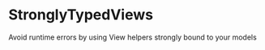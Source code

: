 StronglyTypedViews
==================

Avoid runtime errors by using View helpers strongly bound to your models
